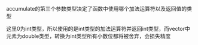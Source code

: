 accumulate的第三个参数类型决定了函数中使用哪个加法运算符以及返回值的类型

这里0为int类型，所以使用的是int类型的加法运算符并返回int类型，而vector中元素为double类型，转换为int类型所有小数位都将被舍弃，会损失精度